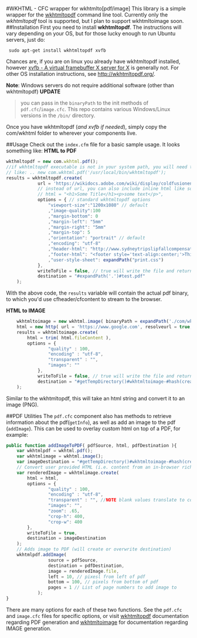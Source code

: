 #WKHTML - CFC wrapper for wkhtmlto[pdf/image]
This library is a simple wrapper for the [wkhtmltopdf](http://wkhtmltopdf.org/) command line tool. Currently only the _wkhtmltopdf_ tool is supported, but I plan to support wkhtmltoimage soon.
##Installation
First you need to install __wkhtmltopdf__.  The instructions will vary depending on your OS, but for those lucky enough to run Ubuntu servers, just do:

` sudo apt-get install wkhtmltopdf xvfb`

Chances are, if you are on linux you already have wkhtmltopdf installed, however [xvfb - A virtual framebuffer X server for X](http://www.x.org/archive/X11R7.6/doc/man/man1/Xvfb.1.xhtml) is generally not.
For other OS installation instructions, see http://wkhtmltopdf.org/.

__Note__: Windows servers do not require additional software (other than wkhtmltopdf)
__UPDATE__
> you can pass in the `binaryPath` to the init methods of `pdf.cfc`/`image.cfc`.  This repo contains various Windows/Linux versions in the `/bin/` directory.
> 
Once you have wkhtmltopdf (_and xvfb if needed_), simply copy the com/wkhtml folder to wherever your components live.

##Usage
Check out the `index.cfm` file for a basic sample usage. It looks something like:
__HTML to PDF__
```javascript
wkthmltopdf = new com.wkhtml.pdf(); 
//if wkhtmltopdf executable is not in your system path, you will need to pass it in
// like: .. new com.wkhtml.pdf('/usr/local/bin/wkhtmltopdf');
results = wkhtmltopdf.create(
            url = 'https://wikidocs.adobe.com/wiki/display/coldfusionen/Home',
            // instead of url, you can also include inline html like so:
            // html = "<h1>Some Title</h1><p>some text</p>",
            options = { // standard wkhtmltopdf options
                "viewport-size":"1200x1080" // default
                ,"image-quality":100
                ,"margin-bottom": 0
                ,"margin-left": "5mm"
                ,"margin-right": "5mm"
                ,"margin-top": 5
                ,"orientation": "portrait" // default
                ,"encoding": "utf-8"                
                ,"header-html": "http://www.sydneytripslipfallcompensation.com/images/header.jpg"
                ,"footer-html": "<footer style='text-align:center;'>This, my friend, is a cool footer.</footer>"
                ,"user-style-sheet": expandPath("print.css")
            },
            writeToFile = false, // true will write the file and return a struct containing the path (and other info)
            destination = "#expandPath('.')#test.pdf"
    );
```
With the above code, the `results` variable will contain the actual pdf binary, to which you'd use cfheader/cfcontent to stream to the browser.

__HTML to IMAGE__
```javascript
    wkhtmltoimage = new wkhtml.image( binaryPath = expandPath('./com/wkhtml/bin/wkhtmltoimage-amd64') );
    html = new http( url = 'https://www.google.com', resolveurl = true, charset = "utf-8" ).send().getPrefix();
    results = wkhtmltoimage.create(
        html = trim( html.fileContent ),
        options = {
                "quality" : 100,
                "encoding" : "utf-8",
                "transparent" : "",
                "images": ""
            },
            writeToFile = false, // true will write the file and return a struct containing the path (and other info)
            destination = "#getTempDirectory()#wkhtmltoimage-#hash(createUUID())#.png"
    );
```
Similar to the wkhtmltopdf, this will take an html string and convert it to an image (PNG).

##PDF Utilities
The `pdf.cfc` component also has methods to retrieve information about the pdf(`getInfo`), as well as add an image to the pdf (`addImage`).  This can be used to overlay custom html on top of a PDF, for example:
```javascript
public function addImageToPDF( pdfSource, html, pdfDestination ){
    var wkhtmlpdf = wkhtml.pdf();
    var wkhtmlimage = wkhtml.image();
    var imageDestination = "#getTempDirectory()#wkhtmltoimage-#hash(createUUID())#.png";        
    // Convert user provided HTML (i.e. content from an in-browser rich text editor) to a PNG
    var renderedImage = wkhtmlimage.create(
        html = html,
        options = {
                "quality" : 100,
                "encoding" : "utf-8",
                "transparent" : "", //NOTE blank values translate to commandline flags that do not accept values (i.e. --transparent --images)
                "images": "",
                "zoom": .65,
                "crop-h": 400,
                "crop-w": 400
        },
        writeToFile = true,
        destination = imageDestination
    );
    // Adds image to PDF (will create or overwrite destination)
    wkhtmlpdf.addImage(
                source = pdfSource,
                destination = pdfDestination,
                image = renderedImage.file,
                left = 10, // pixesl from left of pdf
                bottom = 100, // pixels from bottom of pdf
                pages = 1 // List of page numbers to add image to
            );
}
```

There are many options for each of these two functions.  See the `pdf.cfc` and `image.cfc` files for specific options, or visit [wkhtmltopdf](http://wkhtmltopdf.org/) documentation regarding PDF generation and [wkhtmltoimage](http://madalgo.au.dk/~jakobt/wkhtmltoxdoc/wkhtmltoimage_0.10.0_rc2-doc.html) for documentation regarding IMAGE generation.